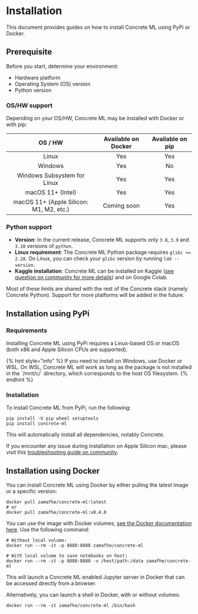 # Installation

This document provides guides on how to install Concrete ML using PyPi or Docker.

## Prerequisite

Before you start, determine your environment:

* Hardware platform
* Operating System (OS) version
* Python version

### OS/HW support

Depending on your OS/HW, Concrete ML may be installed with Docker or with pip:

|                 OS / HW                 | Available on Docker | Available on pip |
| :-------------------------------------: | :-----------------: | :--------------: |
|                  Linux                  |         Yes         |        Yes       |
|                 Windows                 |         Yes         |        No        |
|       Windows Subsystem for Linux       |         Yes         |        Yes       |
|            macOS 11+ (Intel)            |         Yes         |        Yes       |
| macOS 11+ (Apple Silicon: M1, M2, etc.) |     Coming soon     |        Yes       |

### Python support

* **Version**: In the current release, Concrete ML supports only `3.8`, `3.9` and `3.10` versions of `python`.
* **Linux requirement**: The Concrete ML Python package requires `glibc >= 2.28`. On Linux, you can check your `glibc` version by running `ldd --version`.
* **Kaggle installation**: Concrete ML can be installed on Kaggle ([see question on community for more details](https://community.zama.ai/t/how-do-we-use-concrete-ml-on-kaggle/332)) and on Google Colab.

Most of these limits are shared with the rest of the Concrete stack (namely Concrete Python). Support for more platforms will be added in the future.

## Installation using PyPi

### Requirements

Installing Concrete ML using PyPi requires a Linux-based OS or macOS (both x86 and Apple Silicon CPUs are supported).

{% hint style="info" %}
If you need to install on Windows, use Docker or WSL. On WSL, Concrete ML will work as long as the package is not installed in the \`/mnt/c/\` directory, which corresponds to the host OS filesystem.
{% endhint %}

### Installation

To install Concrete ML from PyPi, run the following:

```shell
pip install -U pip wheel setuptools
pip install concrete-ml
```

This will automatically install all dependencies, notably Concrete.

If you encounter any issue during installation on Apple Silicon mac, please visit this [troubleshooting guide on community](https://community.zama.ai/t/troubleshooting-concrete-installation-on-apple-silicon/577).

## Installation using Docker

You can install Concrete ML using Docker by either pulling the latest image or a specific version:

```shell
docker pull zamafhe/concrete-ml:latest
# or
docker pull zamafhe/concrete-ml:v0.4.0
```

You can use the image with Docker volumes, [see the Docker documentation here](https://docs.docker.com/storage/volumes/). Use the following command:

```shell
# Without local volume:
docker run --rm -it -p 8888:8888 zamafhe/concrete-ml

# With local volume to save notebooks on host:
docker run --rm -it -p 8888:8888 -v /host/path:/data zamafhe/concrete-ml
```

This will launch a Concrete ML enabled Jupyter server in Docker that can be accessed directly from a browser.

Alternatively, you can launch a shell in Docker, with or without volumes:

```shell
docker run --rm -it zamafhe/concrete-ml /bin/bash
```
